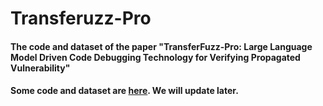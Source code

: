 # Transferuzz-Pro

#### The code and dataset of the paper "TransferFuzz-Pro: Large Language Model Driven Code Debugging Technology for Verifying Propagated Vulnerability"

#### Some code and dataset are [here](https://github.com/Siyuan-Li201/TransferFuzz). We will update later.

